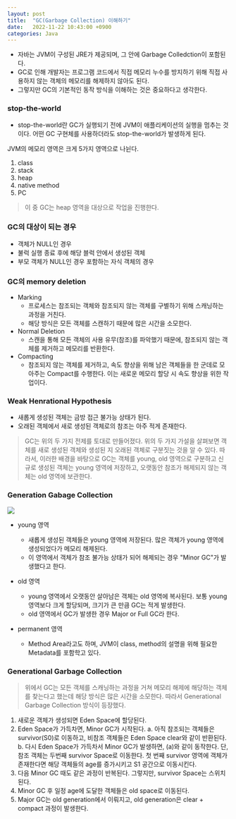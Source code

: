 ```yaml
---
layout: post
title:  "GC(Garbage Collection) 이해하기"
date:   2022-11-22 10:43:00 +0900
categories: Java
---
```


- 자바는 JVM이 구성된 JRE가 제공되며, 그 안에 Garbage Colledction이 포함된다.
- GC로 인해 개발자는 프로그램 코드에서 직접 메모리 누수를 방지하기 위해 직접 사용하지 않는 객체의 메모리를 해제하지 않아도 된다.
- 그렇지만 GC의 기본적인 동작 방식을 이해하는 것은 중요하다고 생각한다.

### stop-the-world
- stop-the-world란 GC가 실행되기 전에 JVM이 애플리케이션의 실행을 멈추는 것이다. 어떤 GC 구현체를 사용하더라도 stop-the-world가 발생하게 된다.

JVM의 메모리 영역은 크게 5가지 영역으로 나뉜다.
1. class
2. stack
3. heap
4. native method
5. PC
> 이 중 GC는 heap 영역을 대상으로 작업을 진행한다.

### GC의 대상이 되는 경우
- 객체가 NULL인 경우
- 불럭 실행 종료 후에 해당 블럭 안에서 생성된 객체
- 부모 객체가 NULL인 경우 포함하는 자식 객체의 경우

### GC의 memory deletion
- Marking
    - 프로세스는 참조되는 객체와 참조되지 않는 객체를 구별하기 위해 스캐닝하는 과정을 거친다.
    - 해당 방식은 모든 객체를 스캔하기 때문에 많은 시간을 소모한다.
- Normal Deletion
    - 스캔을 통해 모든 객체의 사용 유무(참조)를 파악했기 때문에, 참조되지 않는 객체를 제거하고 메모리를 반환한다.
- Compacting
    - 참조되지 않는 객체를 제거하고, 속도 향상을 위해 남은 객체들을 한 군데로 모아주는 Compact를 수행한다. 이는 새로운 메모리 할당 시 속도 향상을 위한 작업이다.


### Weak Henrational Hypothesis
- 새롭게 생성된 객체는 금방 접근 불가능 상태가 된다.
- 오래된 객체에서 새로 생성된 객체로의 참조는 아주 적게 존재한다.

> GC는 위의 두 가지 전제를 토대로 만들어졌다.
위의 두 가지 가설을 살펴보면 객체를 새로 생성된 객체와 생성된 지 오래된 객체로 구분짓는 것을 알 수 있다.
따라서, 이러한 배경을 바탕으로 GC는 객체를 young, old 영역으로 구분하고 신규로 생성된 객체는 young 영역에 저장하고, 오랫동안 참조가 해제되지 않는 객체는 old 영역에 보관한다.


### Generation Gabage Collection
![](https://velog.velcdn.com/images/dlandif22/post/b8e7b75e-9fb3-45f3-91a5-a86e05400800/image.png)


- young 영역
    - 새롭게 생성된 객체들은 young 영역에 저장된다. 많은 객체가 young 영역에 생성되었다가 메모리 해제된다.
    - 이 영역에서 객체가 참조 불가능 상태가 되어 해제되는 경우 "Minor GC"가 발생했다고 한다.

- old 영역
    - young 영역에서 오랫동안 살아남은 객체는 old 영역에 복사된다. 보통 young 영역보다 크게 할당되며, 크기가 큰 만큼 GC는 적게 발생한다.
    - old 영역에서 GC가 발생한 경우 Major or Full GC라 한다.
- permanent 영역
    - Method Area라고도 하며, JVM이 class, method의 설명을 위해 필요한 Metadata를 포함학고 있다.


### Generational Garbage Collection

> 위에서 GC는 모든 객체를 스캐닝하는 과정을 거쳐 메모리 해제에 해당하는 객체를 찾는다고 했는데 해당 방식은 많은 시간을 소모한다. 따라서 Generational Garbage Collection 방식이 등장했다.

1. 새로운 객체가 생성되면 Eden Space에 할당된다.
2. Eden Space가 가득차면, Minor GC가 시작된다.
   a. 아직 참조되는 객체들은 survivor(S0)로 이동하고, 비참조 객체들은 Eden Space clear와 같이 반환된다.
   b. 다시 Eden Space가 가득차서 Minor GC가 발생하면, (a)와 같이 동작한다.
   단, 참조 객체는 두번째 survivor Space로 이동한다. 첫 번째 survivor 영역에 객체가 존재한다면 해당 객체들의 age를 증가시키고 S1 공간으로 이동시킨다.
3. 다음 Minor GC 때도 같은 과정이 반복된다.
   그렇지만, survivor Space는 스위치된다.
4. Minor GC 후 일정 age에 도달한 객체들은 old space로 이동된다.
5. Major GC는 old generation에서 이뤄지고, old generation은 clear + compact 과정이 발생한다.







